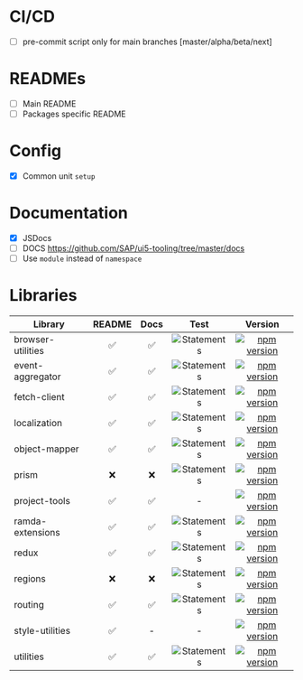 # CI/CD

- [ ] pre-commit script only for main branches [master/alpha/beta/next]

# READMEs

- [ ] Main README
- [ ] Packages specific README

# Config

- [x] Common unit `setup`

# Documentation

- [x] JSDocs
- [ ] DOCS https://github.com/SAP/ui5-tooling/tree/master/docs
- [ ] Use `module` instead of `namespace`

# Libraries

| Library           |       README       |        Docs        |                                             Test                                              |                                                               Version                                                                |
| ----------------- | :----------------: | :----------------: | :-------------------------------------------------------------------------------------------: | :----------------------------------------------------------------------------------------------------------------------------------: |
| browser-utilities | :white_check_mark: | :white_check_mark: | ![Statements](https://img.shields.io/badge/Coverage-92.19%25-brightgreen.svg "Almost there!") | [![npm version](https://badge.fury.io/js/%40uxland%2Fbrowser-utilities.svg)](https://badge.fury.io/js/%40uxland%2Fbrowser-utilities) |
| event-aggregator  | :white_check_mark: | :white_check_mark: |    ![Statements](https://img.shields.io/badge/Coverage-100%25-brightgreen.svg "Awesome!")     |  [![npm version](https://badge.fury.io/js/%40uxland%2Fevent-aggregator.svg)](https://badge.fury.io/js/%40uxland%2Fevent-aggregator)  |
| fetch-client      | :white_check_mark: | :white_check_mark: |    ![Statements](https://img.shields.io/badge/Coverage-100%25-brightgreen.svg "Awesome!")     |      [![npm version](https://badge.fury.io/js/%40uxland%2Ffetch-client.svg)](https://badge.fury.io/js/%40uxland%2Ffetch-client)      |
| localization      | :white_check_mark: | :white_check_mark: |    ![Statements](https://img.shields.io/badge/Coverage-100%25-brightgreen.svg "Awesome!")     |      [![npm version](https://badge.fury.io/js/%40uxland%2Flocalization.svg)](https://badge.fury.io/js/%40uxland%2Flocalization)      |
| object-mapper     | :white_check_mark: | :white_check_mark: | ![Statements](https://img.shields.io/badge/Coverage-95.28%25-brightgreen.svg "Almost there!") |     [![npm version](https://badge.fury.io/js/%40uxland%2Fobject-mapper.svg)](https://badge.fury.io/js/%40uxland%2Fobject-mapper)     |
| prism             |        :x:         |        :x:         |       ![Statements](https://img.shields.io/badge/Coverage-0%25-red.svg "A lot to do!")        |             [![npm version](https://badge.fury.io/js/%40uxland%2Fprism.svg)](https://badge.fury.io/js/%40uxland%2Fprism)             |
| project-tools     | :white_check_mark: | :white_check_mark: |                                               -                                               |     [![npm version](https://badge.fury.io/js/%40uxland%2Fproject-tools.svg)](https://badge.fury.io/js/%40uxland%2Fproject-tools)     |
| ramda-extensions  | :white_check_mark: | :white_check_mark: |    ![Statements](https://img.shields.io/badge/Coverage-100%25-brightgreen.svg "Awesome!")     |  [![npm version](https://badge.fury.io/js/%40uxland%2Framda-extensions.svg)](https://badge.fury.io/js/%40uxland%2Framda-extensions)  |
| redux             | :white_check_mark: | :white_check_mark: | ![Statements](https://img.shields.io/badge/Coverage-97.48%25-brightgreen.svg "Almost there!") |             [![npm version](https://badge.fury.io/js/%40uxland%2Fredux.svg)](https://badge.fury.io/js/%40uxland%2Fredux)             |
| regions           |        :x:         |        :x:         |       ![Statements](https://img.shields.io/badge/Coverage-0%25-red.svg "A lot to do!")        |           [![npm version](https://badge.fury.io/js/%40uxland%2Fregions.svg)](https://badge.fury.io/js/%40uxland%2Fregions)           |
| routing           | :white_check_mark: | :white_check_mark: | ![Statements](https://img.shields.io/badge/Coverage-98.95%25-brightgreen.svg "Almost there!") |           [![npm version](https://badge.fury.io/js/%40uxland%2Frouting.svg)](https://badge.fury.io/js/%40uxland%2Frouting)           |
| style-utilities   | :white_check_mark: |         -          |                                               -                                               |   [![npm version](https://badge.fury.io/js/%40uxland%2Fstyle-utilities.svg)](https://badge.fury.io/js/%40uxland%2Fstyle-utilities)   |
| utilities         | :white_check_mark: | :white_check_mark: |    ![Statements](https://img.shields.io/badge/Coverage-100%25-brightgreen.svg "Awesome!")     |         [![npm version](https://badge.fury.io/js/%40uxland%2Futilities.svg)](https://badge.fury.io/js/%40uxland%2Futilities)         |
